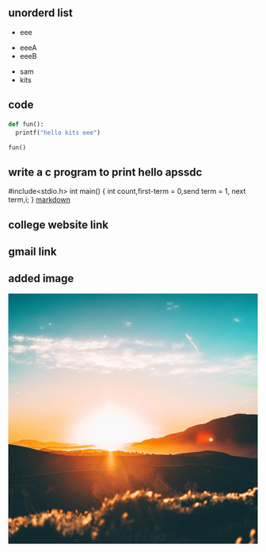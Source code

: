 ## unorderd list
- eee
* eeeA
* eeeB
- sam
- kits  
## code
``` python
def fun():
  printf("hello kits eee")
  ```
  ```
  fun()
  ``` 
  ## write a c program to print hello apssdc
  #include<stdio.h>
  int main()
  {
  int count,first-term = 0,send term = 1, next term,i;
  }
  [markdown](https://www.markdownguide.org/)
  ## college website link
  []()
  ## gmail link
  []()
  
## added image
![image](https://github.com/bhagyalakshmi205/new/blob/master/photo-1494548162494-384bba4ab999.jpg)
